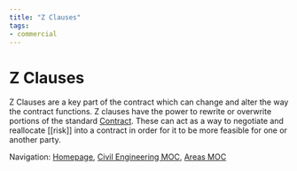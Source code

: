 ```yaml
---
title: "Z Clauses"
tags: 
- commercial
---
```

# Z Clauses
Z Clauses are a key part of the contract which can change and alter the way the contract functions. Z clauses have the power to rewrite or overwrite portions of the standard [Contract](notes/Civil%20Engineering%20MOC/Commercial%20MOC/Contract.md). These can act as a way to negotiate and reallocate [[risk]] into a contract in order for it to be more feasible for one or another party.












Navigation: [Homepage](_index.md), [Civil Engineering MOC](notes/Civil%20Engineering%20MOC/Civil%20Engineering%20MOC.md), [Areas MOC](Areas%20MOC)
